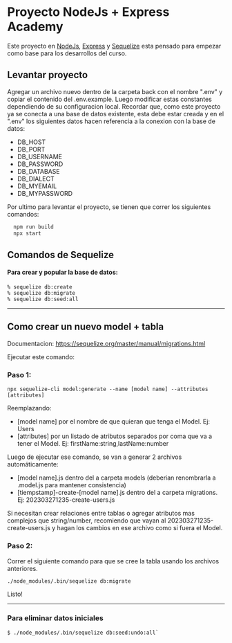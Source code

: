 
# Proyecto NodeJs + Express Academy 

Este proyecto en [NodeJs](https://nodejs.org/en/), [Express](https://expressjs.com/) y [Sequelize](https://sequelize.org/) esta pensado para empezar como base para los desarrollos del curso.

## Levantar proyecto

Agregar un archivo nuevo dentro de la carpeta back con el nombre  ".env" y copiar el contenido del .env.example. Luego modificar estas constantes dependiendo de su configuracion local. Recordar que, como este proyecto ya se conecta a una base de datos existente, esta debe estar creada y en el ".env" los siguientes datos hacen referencia a la conexion con la base de datos:

* DB_HOST
* DB_PORT
* DB_USERNAME
* DB_PASSWORD
* DB_DATABASE
* DB_DIALECT 
* DB_MYEMAIL
* DB_MYPASSWORD



Por ultimo para levantar el proyecto, se tienen que correr los siguientes comandos:

```bash
  npm run build
  npx start
```





## Comandos de Sequelize

#### Para crear y popular la base de datos:
```
% sequelize db:create
% sequelize db:migrate
% sequelize db:seed:all
```
---------

## Como crear un nuevo model + tabla
Documentacion: https://sequelize.org/master/manual/migrations.html

Ejecutar este comando:

### Paso 1:

```
npx sequelize-cli model:generate --name [model name] --attributes [attributes]
```

Reemplazando:
- [model name] por el nombre de que quieran que tenga el Model. Ej: Users
- [attributes] por un listado de atributos separados por coma que va a tener el Model. Ej: firstName:string,lastName:number

Luego de ejecutar ese comando, se van a generar 2 archivos automáticamente:
- [model name].js dentro del a carpeta models (deberian renombrarla a .model.js para mantener consistencia)
- [tiempstamp]-create-[model name].js dentro del a carpeta migrations. Ej: 202303271235-create-users.js

Si necesitan crear relaciones entre tablas o agregar atributos mas complejos que string/number, recomiendo que vayan al 202303271235-create-users.js y hagan los cambios en ese archivo como si fuera el Model.

### Paso 2:
Correr el siguiente comando para que se cree la tabla usando los archivos anteriores.

```
./node_modules/.bin/sequelize db:migrate
```
Listo!

---------

### Para eliminar datos iniciales
```
$ ./node_modules/.bin/sequelize db:seed:undo:all`
```